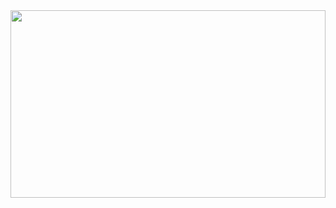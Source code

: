 <a href="https://github.com/devxb/gitanimals">
  <img src="https://render.gitanimals.org/farms/hyewon0924" width="100%" height="300" />
</a>

